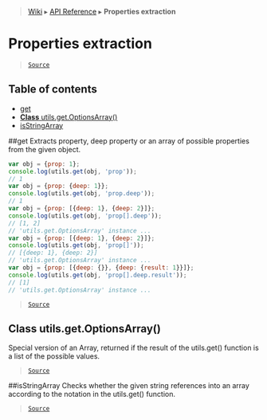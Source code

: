 > [Wiki](Home) ▸ [API Reference](API-Reference) ▸ **Properties extraction**

# Properties extraction

> [`Source`](/Neft-io/neft/tree/master/src/utils/namespace.litcoffee#properties-extraction)

## Table of contents
  * [get](#get)
  * [**Class** utils.get.OptionsArray()](#class-utilsgetoptionsarray)
  * [isStringArray](#isstringarray)

##get
Extracts property, deep property or an array of possible properties from the given object.
```javascript
var obj = {prop: 1};
console.log(utils.get(obj, 'prop'));
// 1
var obj = {prop: {deep: 1}};
console.log(utils.get(obj, 'prop.deep'));
// 1
var obj = {prop: [{deep: 1}, {deep: 2}]};
console.log(utils.get(obj, 'prop[].deep'));
// [1, 2]
// 'utils.get.OptionsArray' instance ...
var obj = {prop: [{deep: 1}, {deep: 2}]};
console.log(utils.get(obj, 'prop[]'));
// [{deep: 1}, {deep: 2}]
// 'utils.get.OptionsArray' instance ...
var obj = {prop: [{deep: {}}, {deep: {result: 1}}]};
console.log(utils.get(obj, 'prop[].deep.result'));
// [1]
// 'utils.get.OptionsArray' instance ...
```

> [`Source`](/Neft-io/neft/tree/master/src/utils/namespace.litcoffee#any-getobject-object-string-path-optionsarray-target)

## **Class** utils.get.OptionsArray()

Special version of an Array, returned if the result of the utils.get()
function is a list of the possible values.

> [`Source`](/Neft-io/neft/tree/master/src/utils/namespace.litcoffee#class-utilsgetoptionsarray)

##isStringArray
Checks whether the given string references into an array according
to the notation in the utils.get() function.

> [`Source`](/Neft-io/neft/tree/master/src/utils/namespace.litcoffee#boolean-isstringarraystring-value)

